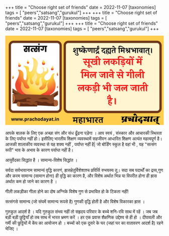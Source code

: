 +++
title = "Choose right set of friends"
date = 2022-11-07
[taxonomies]
tags = [ "peers","satsang","gurukul"]
+++
+++
title = "Choose right set of friends"
date = 2022-11-07
[taxonomies]
tags = [ "peers","satsang","gurukul"]
+++
+++
title = "Choose right set of friends"
date = 2022-11-07
[taxonomies]
tags = [ "peers","satsang","gurukul"]
+++

![Importance of Satsang](2022-11-07-21-58-58.png "Importance of Satsang")

आपके बालक के लिए एक अच्छा संग और संध ढूँढना पड़ेगा । आप स्वयं , संस्कार और आचारकी स्थिरता के लिए पर्याप्त नहीं हो। इसीलिए भारतीय शिक्षण व्यवस्थामें सहजीवन आधारित शिक्षण अत्यंत महत्वपूर्ण है। आजकी शालाकीय व्यवस्था से यह शक्य नहीं , पर्याप्त नहीं है| जो बोर्डिंग स्कुल है वहां भी , यह "सत्संग रूपी" भाव के अभाव के कारण पर्याप्त नहीं है। 

आयुर्वेदका सिद्धांत है ।  सामान्य-विशेष सिद्धांत । 

सर्वदा सर्वभावानाम सामान्यं वृद्धि कारणं, ह्रासहेतुर्विशेशाश्च प्रविर्त्ति रुभयस्य तू। 
सदा सब पदार्थों का द्रव्य,गुण और करम सामान्य (सामान होना) ही वृद्धि का कारण है, और विशेष अर्थात भिन्न या विपरीत होना ही ह्रास अर्थात कम हो जाने का कारण है । 

गीली लकड़ीका गीला होने का दोष अग्निके विशेष गुण से प्रभावित हो के टिकता नहीं!

सत्संगसे सामान्य (जो संघमें सामान्य रूपसे है) गुणकी वृद्धि होती है और विशेष विकारका ह्रास । 

गुरुकुल आदर्श है । यदि गुरुकुल संभव नहीं तो सहृदय परिवार के बच्चे शनि-रवि साथ में रहें । जब जब बड़ी बड़ी छुट्टियाँ हो तब साथ में भारत भ्रमण करें । हर एक प्रवास शैक्षणिक उद्देश्य से ही हो । दीपावली और गर्मी की छुट्टियों में केंप का आयोजन हो । बच्चों को एक दूसरे के घर (जहां घर का वातावरण आदर्श है) रहने भेजिए ।
